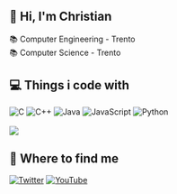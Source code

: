 ## 👋 Hi, I'm Christian
📚 Computer Engineering - Trento<br>
📚 Computer Science - Trento

## 💻 Things i code with
![C](https://img.shields.io/badge/c-%2300599C.svg?style=flat-square&logo=c&logoColor=white) ![C++](https://img.shields.io/badge/c++-%2300599C.svg?style=flat-square&logo=c%2B%2B&logoColor=white) ![Java](https://img.shields.io/badge/java-%23ED8B00.svg?style=flat-square&logo=java&logoColor=white) ![JavaScript](https://img.shields.io/badge/javascript-%23323330.svg?style=flat-square&logo=javascript&logoColor=%23F7DF1E) ![Python](https://img.shields.io/badge/python-3670A0?style=flat-square&logo=python&logoColor=ffdd54) <br><br>
![](https://github-readme-stats.vercel.app/api?username=christiansassi&theme=dark&hide_border=true&include_all_commits=true&count_private=true&show_icons=true)

## 👀 Where to find me
[![Twitter](https://img.shields.io/badge/Twitter-%231DA1F2.svg?logo=Twitter&logoColor=white)](https://twitter.com/chri_sassi)
[![YouTube](https://img.shields.io/badge/YouTube-%23FF0000.svg?logo=YouTube&logoColor=white)](https://youtube.com/@sassichristian)
